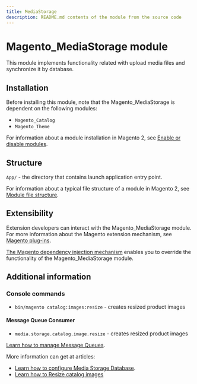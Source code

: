 ```yaml
---
title: MediaStorage
description: README.md contents of the module from the source code
---
```


# Magento_MediaStorage module

This module implements functionality related with upload media files and synchronize it by database.

## Installation

Before installing this module, note that the Magento_MediaStorage is dependent on the following modules:

- `Magento_Catalog`
- `Magento_Theme`

For information about a module installation in Magento 2, see [Enable or disable modules](https://devdocs.magento.com/guides/v2.4/install-gde/install/cli/install-cli-subcommands-enable.html).

## Structure

`App/` - the directory that contains launch application entry point.

For information about a typical file structure of a module in Magento 2, see [Module file structure](http://devdocs.magento.com/guides/v2.4/extension-dev-guide/build/module-file-structure.html#module-file-structure).

## Extensibility

Extension developers can interact with the Magento_MediaStorage module. For more information about the Magento extension mechanism, see [Magento plug-ins](https://devdocs.magento.com/guides/v2.4/extension-dev-guide/plugins.html).

[The Magento dependency injection mechanism](https://devdocs.magento.com/guides/v2.4/extension-dev-guide/depend-inj.html) enables you to override the functionality of the Magento_MediaStorage module.

## Additional information

### Console commands

- `bin/magento catalog:images:resize` - creates resized product images

#### Message Queue Consumer

- `media.storage.catalog.image.resize` - creates resized product images

[Learn how to manage Message Queues](https://devdocs.magento.com/guides/v2.4/config-guide/mq/manage-message-queues.html).

More information can get at articles:
- [Learn how to configure Media Storage Database](https://docs.magento.com/user-guide/system/media-storage-database.html).
- [Learn how to Resize catalog images](https://devdocs.magento.com/guides/v2.4/frontend-dev-guide/themes/theme-images.html#resize-catalog-images)

